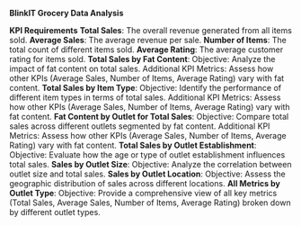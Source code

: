 **BlinkIT Grocery Data Analysis**

**KPI Requirements**
**Total Sales**: The overall revenue generated from all items sold.
**Average Sales**: The average revenue per sale.
**Number of Items**: The total count of different items sold.
**Average Rating**: The average customer rating for items sold. 
**Total Sales by Fat Content**:
	Objective: Analyze the impact of fat content on total sales.
	Additional KPI Metrics: Assess how other KPIs (Average Sales, Number of Items, Average Rating) vary with fat content.
**Total Sales by Item Type**:
	Objective: Identify the performance of different item types in terms of total sales.
	Additional KPI Metrics: Assess how other KPIs (Average Sales, Number of Items, Average Rating) vary with fat content.
**Fat Content by Outlet for Total Sales**:
	Objective: Compare total sales across different outlets segmented by fat content.
	Additional KPI Metrics: Assess how other KPIs (Average Sales, Number of Items, Average Rating) vary with fat content.
**Total Sales by Outlet Establishment**:
	Objective: Evaluate how the age or type of outlet establishment influences total sales.
**Sales by Outlet Size**:
	Objective: Analyze the correlation between outlet size and total sales.
**Sales by Outlet Location**:
	Objective: Assess the geographic distribution of sales across different locations.
**All Metrics by Outlet Type**:
	Objective: Provide a comprehensive view of all key metrics (Total Sales, Average Sales, Number of Items, Average Rating) 	broken down by different outlet types.

